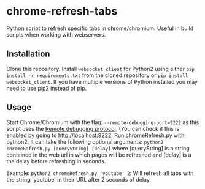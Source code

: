 # chrome-refresh-tabs
Python script to refresh specific tabs in chrome/chromium. Useful in build scripts when working with webservers.

## Installation
Clone this repository.
Install `websocket_client` for Python2 using either `pip install -r requirements.txt` from the cloned repository or `pip install websocket_client`. If you have multiple versions of Python installed you may need to use pip2 instead of pip.

## Usage
Start Chrome/Chromium with the flag: `--remote-debugging-port=9222` as this script uses the [Remote debugging protocol](https://developer.chrome.com/devtools/docs/debugger-protocol). (You can check if this is enabled by going to [http://localhost:9222](http://localhost:9222).
Run chromeRefresh.py with python2. It can take the following optional arguments: `python2 chromeRefresh.py [queryString] [delay]` where [queryString] is a string contained in the web url in which pages will be refreshed and [delay] is a the delay before refreshing in seconds.

Example: `python2 chromeRefresh.py 'youtube' 2`: Will refresh all tabs with the string 'youtube' in their URL after 2 seconds of delay.